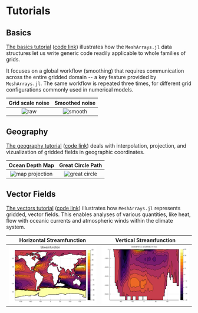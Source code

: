 
# Tutorials

## Basics

[The basics tutorial](basics.html) ([code link](https://raw.githubusercontent.com/JuliaClimate/MeshArrays.jl/master/examples/basics.jl)) illustrates how the `MeshArrays.jl` data structures let us write generic code readily applicable to whole families of grids. 

It focuses on a global workflow (smoothing) that requires communication across the entire gridded domain -- a key feature provided by `MeshArrays.jl`. 
The same workflow is repeated three times, for different grid configurations commonly used in numerical models.


Grid scale noise           |  Smoothed noise
:------------------------------:|:---------------------------------:
![raw](https://user-images.githubusercontent.com/20276764/118325229-2d883d80-b4d1-11eb-953b-ddbb11bcfe1b.png)  |  ![smooth](https://user-images.githubusercontent.com/20276764/118325093-f31ea080-b4d0-11eb-8c6e-8cd0cc2cc255.png)

## Geography

[The geography tutorial](geography.html) ([code link](https://raw.githubusercontent.com/JuliaClimate/MeshArrays.jl/master/examples/geography.jl)) deals with interpolation, projection, and vizualization of gridded fields in geographic coordinates. 


Ocean Depth Map          |  Great Circle Path
:------------------------------:|:---------------------------------:
![map projection](https://user-images.githubusercontent.com/20276764/144878637-1412679c-f1e6-4491-a8f1-43d729aa224d.png)  |  ![great circle](https://user-images.githubusercontent.com/20276764/144878668-5b681d5e-79b1-45e0-99d0-f80d2afeba8c.png)


## Vector Fields

[The vectors tutorial](vectors.html) ([code link](https://raw.githubusercontent.com/JuliaClimate/MeshArrays.jl/master/examples/vectors.jl)) illustrates how `MeshArrays.jl` represents gridded, vector fields. This enables
 analyses of various quantities, like heat, flow with oceanic currents and atmospheric winds within the climate system. 

Horizontal Streamfunction          |  Vertical Streamfunction
:------------------------------:|:---------------------------------:
![raw](https://github.com/JuliaClimate/GlobalOceanNotebooks/raw/master/OceanTransports/Streamfunction.png)  |  ![smooth](https://github.com/JuliaClimate/GlobalOceanNotebooks/raw/master/OceanTransports/MOC.png)
